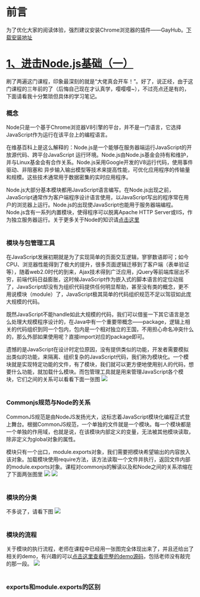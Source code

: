 # 前言

为了优化大家的阅读体验，强烈建议安装Chrome浏览器的插件——GayHub。[下载安装地址](https://github.com/jawil/GayHub)<br>


# [1、进击Node.js基础（一）](https://www.imooc.com/learn/348)
刷了两遍这门课程，印象最深刻的就是“大佬真会开车！”。好了，说正经，由于这门课程的三年前的了（后悔自己现在才认真学，嘤嘤嘤~），不过亮点还是有的，下面请看我十分繁琐但具体的学习笔记。<br>

### 概念
Node只是一个基于Chrome浏览器V8引擎的平台，并不是一门语言，它选择JavaScript作为运行在该平台上的编程语言。<br>

在维基百科上是这么解释的：Node.js是一个能够在服务器端运行JavaScript的开放源代码、跨平台JavaScript 运行环境。Node.js由Node.js基金会持有和维护，并与Linux基金会有合作关系。Node.js采用Google开发的V8运行代码，使用事件驱动、非阻塞和 异步输入输出模型等技术来提高性能，可优化应用程序的传输量和规模。这些技术通常用于数据密集的实时应用程序。<br>

Node.js大部分基本模块都用JavaScript语言编写。在Node.js出现之前，JavaScript通常作为客户端程序设计语言使用，以JavaScript写出的程序常在用户的浏览器上运行。Node.js的出现使JavaScript也能用于服务器端编程。Node.js含有一系列内置模块，使得程序可以脱离Apache HTTP Server或IIS，作为独立服务器运行。关于更多关于Node的知识请[点击这里](https://zh.wikipedia.org/wiki/Node.js)<br><br>

### 模块与包管理工具
在JavaScript发展初期就是为了实现简单的页面交互逻辑，寥寥数语即可；如今CPU、浏览器性能得到了极大的提升，很多页面逻辑迁移到了客户端（表单验证等），随着web2.0时代的到来，Ajax技术得到广泛应用，jQuery等前端库层出不穷，前端代码日益膨胀，这时候JavaScript作为嵌入式的脚本语言的定位动摇了，JavaScript却没有为组织代码提供任何明显帮助，甚至没有类的概念，更不用说模块（module）了，JavaScript极其简单的代码组织规范不足以驾驭如此庞大规模的代码。<br>

既然JavaScript不能handle如此大规模的代码，我们可以借鉴一下其它语言是怎么处理大规模程序设计的，在Java中有一个重要带概念——package，逻辑上相关的代码组织到同一个包内，包内是一个相对独立的王国，不用担心命名冲突什么的，那么外部如果使用呢？直接import对应的package即可。<br>

遗憾的是JavaScript在设计时定位原因，没有提供类似的功能，开发者需要模拟出类似的功能，来隔离、组织复杂的JavaScript代码，我们称为模块化。一个模块就是实现特定功能的文件，有了模块，我们就可以更方便地使用别人的代码，想要什么功能，就加载什么模块。而包管理工具就是用来管理JavaScript各个模块，它们之间的关系可以看看下面一张图
![](https://github.com/CruxF/IMOOC/blob/master/Node/NodeBaseOne/imgs/%E6%A8%A1%E5%9D%97%E4%B8%8E%E5%8C%85%E7%AE%A1%E7%90%86%E5%B7%A5%E5%85%B7.jpg?raw=true)<br><br>

### Commonjs规范与Node的关系
CommonJS规范是由NodeJS发扬光大，这标志着JavaScript模块化编程正式登上舞台。根据CommonJS规范，一个单独的文件就是一个模块。每一个模块都是一个单独的作用域，也就是说，在该模块内部定义的变量，无法被其他模块读取，除非定义为global对象的属性。<br>

模块只有一个出口，module.exports对象，我们需要把模块希望输出的内容放入该对象。加载模块使用require方法，该方法读取一个文件并执行，返回文件内部的module.exports对象。课程对commonjs的解读以及和Node之间的关系浓缩在了下面两张图里
![](https://github.com/CruxF/IMOOC/blob/master/Node/NodeBaseOne/imgs/commonjs%E8%A7%84%E8%8C%83.jpg?raw=true)
![](https://github.com/CruxF/IMOOC/blob/master/Node/NodeBaseOne/imgs/Node%E4%B8%8ECommonjs%E8%A7%84%E8%8C%83%E7%9A%84%E5%85%B3%E7%B3%BB.jpg?raw=true)<br><br>

### 模块的分类
不多说了，请看下图
![](https://github.com/CruxF/IMOOC/blob/master/Node/NodeBaseOne/imgs/%E6%A8%A1%E5%9D%97%E7%9A%84%E5%88%86%E7%B1%BB.jpg?raw=true)<br><br>

### 模块的流程
关于模块的执行流程，老师在课程中已经用一张图完全体现出来了，并且还给出了相关的demo，有兴趣的可以[点击这里查看完整的demo源码](https://github.com/CruxF/IMOOC/tree/master/Node/NodeBaseOne/node4-3/school?1541586257122)，包括老师没有敲完的那一段。
![](https://github.com/CruxF/IMOOC/blob/master/Node/NodeBaseOne/imgs/%E6%A8%A1%E5%9D%97%E7%9A%84%E6%B5%81%E7%A8%8B.jpg?raw=true)<br><br>

### exports和module.exports的区别















